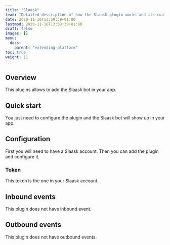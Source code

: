 ```yaml
---
title: "Slaask"
lead: "Detailed description of how the Slaask plugin works and its configuration."
date: 2020-11-16T13:59:39+01:00
lastmod: 2020-11-16T13:59:39+01:00
draft: false
images: []
menu:
  docs:
    parent: "extending-platform"
toc: true
weight: 11
---
```


## **Overview**

This plugins allows to add the Slaask bot in your app.

## **Quick start**

You just need to configure the plugin and the Slaask bot will show up in your app.

## **Configuration**

First you will need to have a Slaask account. Then you can add the plugin and configure it.

### Token

This token is the one in your Slaask account.

## **Inbound events**

This plugin does not have inbound event.

## **Outbound events**

This plugin does not have outbound events.

